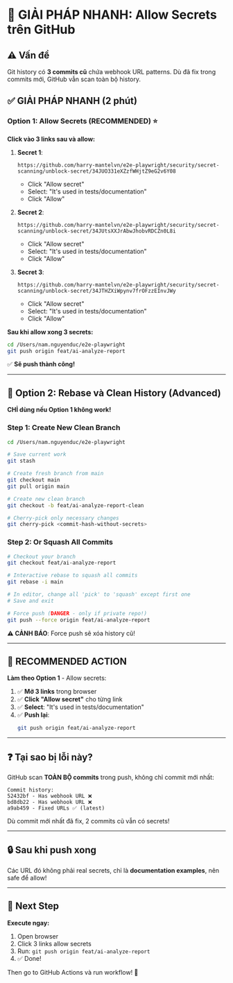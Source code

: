 # 🚨 GIẢI PHÁP NHANH: Allow Secrets trên GitHub

## ⚠️ Vấn đề

Git history có **3 commits cũ** chứa webhook URL patterns. Dù đã fix trong commits mới, GitHub vẫn scan toàn bộ history.

## ✅ GIẢI PHÁP NHANH (2 phút)

### Option 1: Allow Secrets (RECOMMENDED) ⭐

**Click vào 3 links sau và allow:**

1. **Secret 1**:
   ```
   https://github.com/harry-mantelvn/e2e-playwright/security/secret-scanning/unblock-secret/34JUO331eXZzfWHjtZ9eG2v6Y08
   ```
   - Click "Allow secret"
   - Select: "It's used in tests/documentation"
   - Click "Allow"

2. **Secret 2**:
   ```
   https://github.com/harry-mantelvn/e2e-playwright/security/secret-scanning/unblock-secret/34JUtsXXJrAbwJhobvRDCZn0L8i
   ```
   - Click "Allow secret"
   - Select: "It's used in tests/documentation"
   - Click "Allow"

3. **Secret 3**:
   ```
   https://github.com/harry-mantelvn/e2e-playwright/security/secret-scanning/unblock-secret/34JTHZXiWpynv7frOFzzEInvJWy
   ```
   - Click "Allow secret"
   - Select: "It's used in tests/documentation"
   - Click "Allow"

**Sau khi allow xong 3 secrets:**

```bash
cd /Users/nam.nguyenduc/e2e-playwright
git push origin feat/ai-analyze-report
```

✅ **Sẽ push thành công!**

---

## 🔄 Option 2: Rebase và Clean History (Advanced)

**CHỈ dùng nếu Option 1 không work!**

### Step 1: Create New Clean Branch

```bash
cd /Users/nam.nguyenduc/e2e-playwright

# Save current work
git stash

# Create fresh branch from main
git checkout main
git pull origin main

# Create new clean branch
git checkout -b feat/ai-analyze-report-clean

# Cherry-pick only necessary changes
git cherry-pick <commit-hash-without-secrets>
```

### Step 2: Or Squash All Commits

```bash
# Checkout your branch
git checkout feat/ai-analyze-report

# Interactive rebase to squash all commits
git rebase -i main

# In editor, change all 'pick' to 'squash' except first one
# Save and exit

# Force push (DANGER - only if private repo!)
git push --force origin feat/ai-analyze-report
```

**⚠️ CẢNH BÁO**: Force push sẽ xóa history cũ!

---

## 🎯 RECOMMENDED ACTION

**Làm theo Option 1** - Allow secrets:

1. ✅ **Mở 3 links** trong browser
2. ✅ **Click "Allow secret"** cho từng link
3. ✅ **Select**: "It's used in tests/documentation"
4. ✅ **Push lại**:
   ```bash
   git push origin feat/ai-analyze-report
   ```

---

## ❓ Tại sao bị lỗi này?

GitHub scan **TOÀN BỘ commits** trong push, không chỉ commit mới nhất:

```
Commit history:
52432bf - Has webhook URL ❌
bd8db22 - Has webhook URL ❌  
a9ab459 - Fixed URLs ✅ (latest)
```

Dù commit mới nhất đã fix, 2 commits cũ vẫn có secrets!

---

## 🔒 Sau khi push xong

Các URL đó không phải real secrets, chỉ là **documentation examples**, nên safe để allow!

---

## 🚀 Next Step

**Execute ngay:**

1. Open browser
2. Click 3 links allow secrets
3. Run: `git push origin feat/ai-analyze-report`
4. ✅ Done!

Then go to GitHub Actions và run workflow! 🎉
